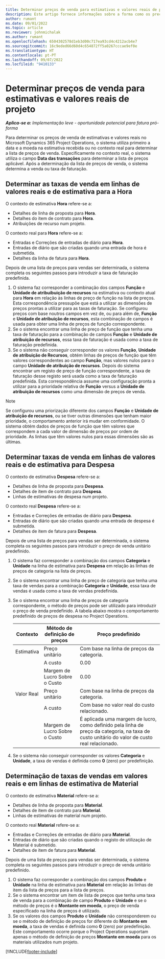```yaml
---
title: Determinar preços de venda para estimativas e valores reais de projeto
description: Este artigo fornece informações sobre a forma como os preços de venda para estimativas e valores reais do projeto são determinados.
author: rumant
ms.date: 09/01/2022
ms.topic: article
ms.reviewer: johnmichalak
ms.author: rumant
ms.openlocfilehash: 6504302578d1eb3d00c717ea93cd4c4212acb4e7
ms.sourcegitcommit: 16c9eded66d60d4c654872ff5a0267cccae9ef0e
ms.translationtype: HT
ms.contentlocale: pt-PT
ms.lasthandoff: 09/07/2022
ms.locfileid: "9410133"
---
```

# <a name="determine-sales-prices-for-project-estimates-and-actuals"></a>Determinar preços de venda para estimativas e valores reais de projeto

_**Aplica-se a:** Implementação leve - oportunidade potencial para fatura pró-forma_

Para determinar os preços de venda de estimativas e valores reais no Microsoft Dynamics 365 Project Operations, o sistema utiliza primeiro a data e a moeda na estimativa recebida ou no contexto real para determinar a lista de preços de venda. Especificamente no contexto real, o sistema utiliza o campo **Data das transações** para determinar a lista de preços aplicável. Após a determinação da lista de preços de venda, o sistema determina a venda ou taxa de faturação.

## <a name="determining-sales-rates-on-actual-and-estimate-lines-for-time"></a>Determinar as taxas de venda em linhas de valores reais e de estimativa para a Hora

O contexto de estimativa **Hora** refere-se a:

- Detalhes de linha de proposta para **Hora**.
- Detalhes do item de contrato para **Hora**.
- Atribuições de recurso num projeto.

O contexto real para **Hora** refere-se a:

- Entradas e Correções de entradas de diário para **Hora**.
- Entradas de diário que são criadas quando uma entrada de hora é submetida.
- Detalhes da linha de fatura para **Hora**. 

Depois de uma lista de preços para vendas ser determinada, o sistema completa os seguintes passos para introduzir a taxa de faturação predefinida.

1. O sistema faz corresponder a combinação dos campos **Função** e **Unidade de atribuibuição de recursos** na estimativa ou contexto atual para **Hora** em relação às linhas de preço de função na lista de preços. Esta correspondência pressupõe que está a utilizar as dimensões de preços prontas a utilizar para as taxas de faturação. Se configurou preços com base noutros campos em vez de, ou para além de, **Função** e **Unidade de atribuição de recursos**, esta combinação de campos é usada para obter uma linha de preços de função correspondente.
1. Se o sistema encontrar uma linha de preço de função que tenha uma taxa de faturação para a combinação de campos **Função** e **Unidade de atribuição de recursos**, essa taxa de faturação é usada como a taxa de faturação predefinida.
1. Se o sistema não conseguir corresponder os valores **Função**, **Unidade de atribuição de Recursos**, obtém linhas de preços de função que têm valores correspondentes ao campo **Função**, mas valores nulos para o campo **Unidade de atribuição de recursos**. Depois do sistema encontrar um registo de preço de função correspondente, a taxa de faturação desse registo será usada como a taxa de faturação predefinida. Esta correspondência assume uma configuração pronta a utilizar para a prioridade relativa de **Função** versus a **Unidade de atribuição de recursos** como uma dimensão de preços de venda.

> [!NOTE]
> Se configurou uma priorização diferente dos campos **Função** e **Unidade de atribuição de recursos**, ou se tiver outras dimensões que tenham maior prioridade, o comportamento anterior irá mudar em conformidade. O sistema obtém dados de preços de função que têm valores que correspondem a cada valor de dimensão de preços por ordem de prioridade. As linhas que têm valores nulos para essas dimensões são as últimas.

## <a name="determining-sales-rates-on-actual-and-estimate-lines-for-expense"></a>Determinar taxas de venda em linhas de valores reais e de estimativa para Despesa

O contexto de estimativa **Despesa** refere-se a:

- Detalhes de linha de proposta para **Despesa**.
- Detalhes de item de contrato para **Despesa**.
- Linhas de estimativas de despesa num projeto.

O contexto real **Despesa** refere-se a:

- Entradas e Correções de entradas de diário para **Despesa**.
- Entradas de diário que são criadas quando uma entrada de despesa é submetida.
- Detalhes de item de fatura para **Despesa**. 

Depois de uma lista de preços para vendas ser determinada, o sistema completa os seguintes passos para introduzir o preço de venda unitário predefinido.

1. O sistema faz corresponder a combinação dos campos **Categoria** e **Unidade** na linha de estimativa para **Despesa** em relação às linhas de preços de categoria na lista de preços.
1. Se o sistema encontrar uma linha de preço de categoria que tenha uma taxa de vendas para a combinação **Categoria** e **Unidade**, essa taxa de vendas é usada como a taxa de vendas predefinida.
1. Se o sistema encontrar uma linha de preços de categoria correspondente, o método de preços pode ser utilizado para introduzir o preço de venda predefinido. A tabela abaixo mostra o comportamento predefinido de preços de despesa no Project Operations.

    | Contexto | Método de definição de preços | Preço predefinido |
    | --- | --- | --- |
    | Estimativa | Preço unitário | Com base na linha de preços da categoria. |
    |        | A custo | 0.00 |
    |        | Margem de Lucro Sobre o Custo | 0.00 |
    | Valor Real | Preço unitário | Com base na linha de preços da categoria. |
    |        | A custo | Com base no valor real do custo relacionado. |
    |        | Margem de Lucro Sobre o Custo | É aplicada uma margem de lucro, como definido pela linha de preço da categoria, na taxa de custo unitário do valor de custo real relacionado. |

1. Se o sistema não conseguir corresponder os valores **Categoria** e **Unidade**, a taxa de vendas é definida como **0** (zero) por predefinição.

## <a name="determining-sales-rates-on-actual-and-estimate-lines-for-material"></a>Determinação de taxas de vendas em valores reais e em linhas de estimativa de Material

O contexto de estimativa **Material** refere-se a:

- Detalhes de linha de proposta para **Material**.
- Detalhes de item de contrato para **Material**.
- Linhas de estimativas de material num projeto.

O contexto real **Material** refere-se a:

- Entradas e Correções de entradas de diário para **Material**.
- Entradas de diário que são criadas quando o registo de utilização de Material é submetido.
- Detalhes de item de fatura para **Material**. 

Depois de uma lista de preços para vendas ser determinada, o sistema completa os seguintes passos para introduzir o preço de venda unitário predefinido.

1. O sistema faz corresponder a combinação dos campos **Produto** e **Unidade** na linha de estimativa para **Material** em relação às linhas de item da lista de preços para a lista de preços.
1. Se o sistema encontrar um item de lista de preços que tenha uma taxa de venda para a combinação de campo **Produto** e **Unidade** e se o método de preços é o **Montante em moeda**, o preço de venda especificado na linha de preços é utilizado. 
1. Se os valores dos campos **Produto** e **Unidade** não corresponderem ou se o método de definição de preços for diferente do **Montante em moeda**, a taxa de vendas é definida como **0** (zero) por predefinição. Este comportamento ocorre porque o Project Operations suportam apenas o método de definição de preços **Montante em moeda** para os materiais utilizados num projeto.

[!INCLUDE[footer-include](../../includes/footer-banner.md)]
